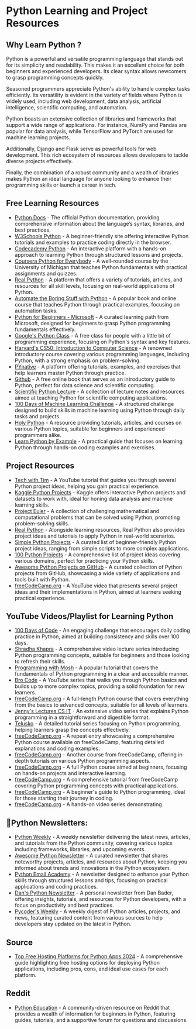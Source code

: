# Python Learning and Project Resources

## Why Learn Python ?
Python is a powerful and versatile programming language that stands out for its simplicity and readability. This makes it an excellent choice for both beginners and experienced developers. Its clear syntax allows newcomers to grasp programming concepts quickly.

Seasoned programmers appreciate Python's ability to handle complex tasks efficiently. Its versatility is evident in the variety of fields where Python is widely used, including web development, data analysis, artificial intelligence, scientific computing, and automation.

Python boasts an extensive collection of libraries and frameworks that support a wide range of applications. For instance, NumPy and Pandas are popular for data analysis, while TensorFlow and PyTorch are used for machine learning projects.

Additionally, Django and Flask serve as powerful tools for web development. This rich ecosystem of resources allows developers to tackle diverse projects effectively.

Finally, the combination of a robust community and a wealth of libraries makes Python an ideal language for anyone looking to enhance their programming skills or launch a career in tech.

## Free Learning Resources
- [Python Docs](https://docs.python.org/3/) - The official Python documentation, providing comprehensive information about the language’s syntax, libraries, and best practices.
- [W3Schools Python](https://www.w3schools.com/python/) - A beginner-friendly site offering interactive Python tutorials and examples to practice coding directly in the browser.
- [Codecademy Python](https://www.codecademy.com/learn/learn-python-3) - An interactive platform with a hands-on approach to learning Python through structured lessons and projects.
- [Coursera Python for Everybody](https://www.coursera.org/specializations/python) - A well-rounded course by the University of Michigan that teaches Python fundamentals with practical assignments and quizzes.
- [Real Python](https://realpython.com/) - A platform that offers a variety of tutorials, articles, and resources for all skill levels, focusing on real-world applications of Python.
- [Automate the Boring Stuff with Python](https://automatetheboringstuff.com/) - A popular book and online course that teaches Python through practical examples, focusing on automation tasks.
- [Python for Beginners - Microsoft](https://docs.microsoft.com/en-us/learn/paths/beginner-python/) - A curated learning path from Microsoft, designed for beginners to grasp Python programming fundamentals effectively.
- [Google's Python Class](https://developers.google.com/edu/python/) - A free class for people with a little bit of programming experience, focusing on Python's syntax and key features.
- [Harvard's CS50: Introduction to Computer Science](https://cs50.harvard.edu/x/2023/) - A renowned introductory course covering various programming languages, including Python, with a strong emphasis on problem-solving.
- [PYnative](https://pynative.com/) - A platform offering tutorials, examples, and exercises that help learners master Python through practice.
- [Github](https://github.com/jakevdp/WhirlwindTourOfPython) - A free online book that serves as an introductory guide to Python, perfect for data science and scientific computing.
- [Scientific Python Lecture](https://lectures.scientific-python.org/#) - A collection of lecture notes and resources aimed at teaching Python for scientific computing applications.
- [100 Days of Machine Learning Challenge](https://100daysofml.github.io/index.html) - A structured challenge designed to build skills in machine learning using Python through daily tasks and projects.
- [Holy Python](https://holypython.com/) - A resource providing tutorials, articles, and courses on various Python topics, suitable for beginners and experienced programmers alike.
- [Learn Python by Example](https://www.learnbyexample.org/python/) - A practical guide that focuses on learning Python through hands-on coding examples and exercises.

## Project Resources
- [Tech with Tim](https://youtu.be/NpmFbWO6HPU?si=sgZOr0fBQi3-PSwE) - A YouTube tutorial that guides you through several Python project ideas, helping you gain practical experience.
- [Kaggle Python Projects](https://www.kaggle.com/learn/python) - Kaggle offers interactive Python projects and datasets to work with, ideal for honing data analysis and machine learning skills.
- [Project Euler](https://projecteuler.net/) - A collection of challenging mathematical and computational problems that can be solved using Python, promoting problem-solving skills.
- [Real Python](https://realpython.com/) - Alongside learning resources, Real Python also provides project ideas and tutorials to apply Python in real-world scenarios.
- [Simple Python Projects](https://www.upgrad.com/blog/python-projects-ideas-topics-beginners/) - A curated list of beginner-friendly Python project ideas, ranging from simple scripts to more complex applications.
- [100 Python Projects](https://www.thepythoncode.com/article/100-python-projects) - A comprehensive list of project ideas covering various domains, perfect for practicing your Python skills.
- [Awesome Python Projects on GitHub](https://github.com/vinta/awesome-python) - A curated collection of Python projects from GitHub, showcasing a wide variety of applications and tools built with Python.
- [freeCodeCamp.org](https://youtu.be/pdy3nh1tn6I?si=YF2MhVPwl9uB0fhB) - A YouTube video that presents several project ideas and their implementations in Python, aimed at learners seeking practical experience.

## YouTube Videos/Playlist for Learning Python
- [100 Days of Code](https://youtu.be/7wnove7K-ZQ?si=tu8ax8clgUsfYhrx) - An engaging challenge that encourages daily coding practice in Python, aimed at building consistency and skills over 100 days.
- [Shradha Khapra](https://youtu.be/t2_Q2BRzeEE?si=AdxTGRlrgO0RYlxb) - A comprehensive video lecture series introducing Python programming concepts, suitable for beginners and those looking to refresh their skills.
- [Programming with Mosh](https://youtu.be/_uQrJ0TkZlc?si=9tS8maDBeTlksaVd) - A popular tutorial that covers the fundamentals of Python programming in a clear and accessible manner.
- [Bro Code](https://youtu.be/XKHEtdqhLK8?si=kF0xrUBmb_Aw5qIh) - A YouTube series that walks you through Python basics and builds up to more complex topics, providing a solid foundation for new learners.
- [freeCodeCamp.org](https://youtu.be/rfscVS0vtbw?si=zozaopNFQU_ehPz_) - A full-length Python course that covers everything from the basics to advanced concepts, suitable for all levels of learners.
- [Jenny's Lectures CS IT](https://youtu.be/6i3EGqOBRiU?si=T9xtP5zmt0CfFdQk) - An extensive video series that explains Python programming in a straightforward and digestible format.
- [Telusko](https://youtu.be/QXeEoD0pB3E?si=RVmTVM4KU591YPon) - A detailed tutorial series focusing on Python programming, helping learners grasp the concepts effectively.
- [freeCodeCamp.org](https://youtu.be/rfscVS0vtbw?si=zozaopNFQU_ehPz_) - A repeat entry showcasing a comprehensive Python course available on freeCodeCamp, featuring detailed explanations and coding examples.
- [freeCodeCamp.org](https://youtu.be/qwAFL1597eM?si=VctPRMbkRcCP2NHB) - Another course from freeCodeCamp, offering in-depth tutorials on various Python programming aspects.
- [freeCodeCamp.org](https://youtu.be/8DvywoWv6fI?si=YkRVef2DIM3wNyTg) - A full Python course aimed at beginners, focusing on hands-on projects and interactive learning.
- [freeCodeCamp.org](https://youtu.be/LHBE6Q9XlzI?si=8eDVOWKRTgfLMa_4) - A comprehensive tutorial from freeCodeCamp covering Python programming concepts with practical applications.
- [freeCodeCamp.org](https://youtu.be/LfaMVlDaQ24?si=umAEnUnebX7g4o_D) - A beginner's guide to Python programming, ideal for those starting their journey in coding.
- [freeCodeCamp.org](https://youtu.be/Ej_02ICOIgs?si=8SJOpCvSmykp1PLn) - A hands-on video series demonstrating

## 💌Python Newsletters:
- [Python Weekly](https://www.pythonweekly.com/) - A weekly newsletter delivering the latest news, articles, and tutorials from the Python community, covering various topics including frameworks, libraries, and upcoming events.
- [Awesome Python Newsletter](https://python.libhunt.com/newsletter) - A curated newsletter that shares noteworthy projects, articles, and resources about Python, keeping you informed about trends and innovations in the Python ecosystem.
- [Python Email Academy](https://inboxreads.co/n/python-email-academy) - A newsletter designed to enhance your Python skills through structured lessons and tips, focusing on practical applications and coding practices.
- [Dan's Python Newsletter](https://dbader.org/newsletter) - A personal newsletter from Dan Bader, offering insights, tutorials, and resources for Python developers, with a focus on productivity and best practices.
- [Pycoder's Weekly](https://pycoders.com/) - A weekly digest of Python articles, projects, and news, featuring curated content from various sources to help developers stay updated on the latest in Python.

## Source
- [Top Free Hosting Platforms for Python Apps 2024](https://git-push-to-production.hashnode.dev/5-top-free-hosting-platforms-for-python-apps-2024) - A comprehensive guide highlighting free hosting options for deploying Python applications, including pros, cons, and ideal use cases for each platform.

## Reddit
- [Python Education](https://www.reddit.com/r/learnpython/wiki/index/#wiki_new_to_programming.3F) - A community-driven resource on Reddit that provides a wealth of information for beginners in Python, featuring guides, tutorials, and a supportive forum for questions and discussions.
